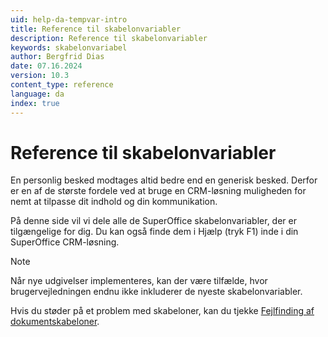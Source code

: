 ```yaml
---
uid: help-da-tempvar-intro
title: Reference til skabelonvariabler
description: Reference til skabelonvariabler
keywords: skabelonvariabel
author: Bergfrid Dias
date: 07.16.2024
version: 10.3
content_type: reference
language: da
index: true
---
```


# Reference til skabelonvariabler

En personlig besked modtages altid bedre end en generisk besked. Derfor er en af de største fordele ved at bruge en CRM-løsning muligheden for nemt at tilpasse dit indhold og din kommunikation.

På denne side vil vi dele alle de SuperOffice skabelonvariabler, der er tilgængelige for dig. Du kan også finde dem i Hjælp (tryk F1) inde i din SuperOffice CRM-løsning.

> [!NOTE]
> Når nye udgivelser implementeres, kan der være tilfælde, hvor brugervejledningen endnu ikke inkluderer de nyeste skabelonvariabler.

Hvis du støder på et problem med skabeloner, kan du tjekke [Fejlfinding af dokumentskabeloner][2].

<!-- Referenced links -->
[2]: ../learn/troubleshooting.md

